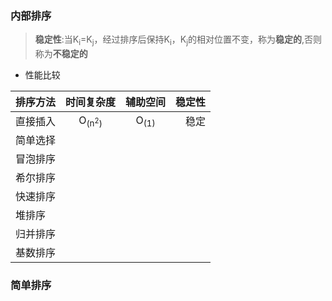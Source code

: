 ### 内部排序
  > **稳定性**:当K<sub>i</sub>=K<sub>j</sub>，经过排序后保持K<sub>i</sub>，K<sub>j</sub>的相对位置不变，称为**稳定的**,否则称为**不稳定的**
  + 性能比较
  
  |排序方法|时间复杂度|辅助空间|稳定性|
  |:-----|:-----:|:-----:|-----:|
  |直接插入|O<sub>(n<sup>2</sup>)</sub>|O<sub>(1)</sub>|稳定|
  |简单选择||||
  |冒泡排序||||
  |希尔排序||||
  |快速排序||||
  |堆排序||||
  |归并排序||||
  |基数排序||||
### 简单排序
